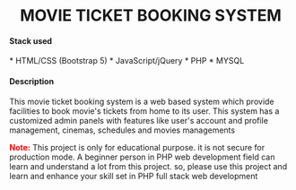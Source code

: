 <h1 align="center">MOVIE TICKET BOOKING SYSTEM</h1>

<h4>Stack used</h4>
* HTML/CSS (Bootstrap 5)
* JavaScript/jQuery
* PHP
* MYSQL

<h4>Description</h4>
<p>This movie ticket booking system is a web based system which provide facilities to book movie's tickets from home to its user. This system has a customized admin panels with features like user's account and profile management, cinemas, schedules and movies managements  </p>


<p><b style="color:red">Note:</b> This project is only for educational purpose. it is not secure for production mode. A beginner person in PHP web development field can learn and understand a lot from this project. so, please use this project and learn and enhance your skill set in PHP full stack web development  </p>
